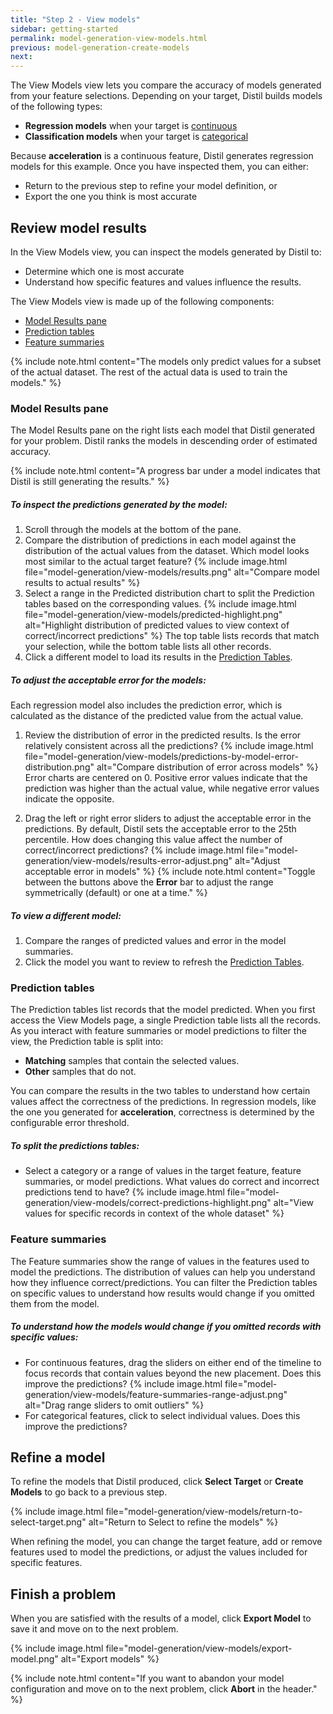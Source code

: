 ```yaml
---
title: "Step 2 - View models"
sidebar: getting-started
permalink: model-generation-view-models.html
previous: model-generation-create-models
next:
---
```


The View Models view lets you compare the accuracy of models generated from your feature selections. Depending on your target, Distil builds models of the following types:

- **Regression models** when your target is <a href="#" data-toggle="tooltip" data-original-title="Has values that are real numbers">continuous</a>
- **Classification models** when your target is <a href="#" data-toggle="tooltip" data-original-title="Has a finite set of categories reused across records">categorical</a>

Because **acceleration** is a continuous feature, Distil generates regression models for this example. Once you have inspected them, you can either:

- Return to the previous step to refine your model definition, or
- Export the one you think is most accurate

## Review model results ##

In the View Models view, you can inspect the models generated by Distil to: 

- Determine which one is most accurate
- Understand how specific features and values influence the results. 

The View Models view is made up of the following components:

- [Model Results pane](#model-results-pane)
- [Prediction tables](#prediction-tables)
- [Feature summaries](#feature-summaries)

{% include note.html content="The models only predict values for a subset of the actual dataset. The rest of the actual data is used to train the models." %}

### Model Results pane ###

The Model Results pane on the right lists each model that Distil generated for your problem. Distil ranks the models in descending order of estimated accuracy.

{% include note.html content="A progress bar under a model indicates that Distil is still generating the results." %}

<h5 class="procedure">To inspect the predictions generated by the model:</h5>

1. Scroll through the models at the bottom of the pane.
2. Compare the distribution of predictions in each model against the distribution of the actual values from the dataset. Which model looks most similar to the actual target feature?
   {% include image.html file="model-generation/view-models/results.png" alt="Compare model results to actual results" %}
3. Select a range in the Predicted distribution chart to split the Prediction tables based on the corresponding values.
   {% include image.html file="model-generation/view-models/predicted-highlight.png" alt="Highlight distribution of predicted values to view context of correct/incorrect predictions" %}
   The top table lists records that match your selection, while the bottom table lists all other records.
4. Click a different model to load its results in the [Prediction Tables](#prediction-tables).

<h5 class="procedure">To adjust the acceptable error for the models:</h5>

Each regression model also includes the prediction error, which is calculated as the distance of the predicted value from the actual value.

1. Review the distribution of error in the predicted results. Is the error relatively consistent across all the predictions?
   {% include image.html file="model-generation/view-models/predictions-by-model-error-distribution.png" alt="Compare distribution of error across models" %}
   Error charts are centered on 0. Positive error values indicate that the prediction was higher than the actual value, while negative error values indicate the opposite.

2. Drag the left or right error sliders to adjust the acceptable error in the predictions. By default, Distil sets the acceptable error to the 25th percentile. How does changing this value affect the number of correct/incorrect predictions?
   {% include image.html file="model-generation/view-models/results-error-adjust.png" alt="Adjust acceptable error in models" %}
   {% include note.html content="Toggle between the buttons above the <strong>Error</strong> bar to adjust the range symmetrically (default) or one at a time." %}

<h5 class="procedure">To view a different model:</h5>

1. Compare the ranges of predicted values and error in the model summaries.
2. Click the model you want to review to refresh the [Prediction Tables](#prediction-tables).

### Prediction tables ###

The Prediction tables list records that the model predicted. When you first access the View Models page, a single Prediction table lists all the records. As you interact with feature summaries or model predictions to filter the view, the Prediction table is split into:

- **Matching** samples that contain the selected values.
- **Other** samples that do not.

You can compare the results in the two tables to understand how certain values affect the correctness of the predictions. In regression models, like the one you generated for **acceleration**, correctness is determined by the configurable error threshold.

<h5 class="procedure">To split the predictions tables:</h5>

- Select a category or a range of values in the target feature, feature summaries, or model predictions. What values do correct and incorrect predictions tend to have?
  {% include image.html file="model-generation/view-models/correct-predictions-highlight.png" alt="View values for specific records in context of the whole dataset" %}

### Feature summaries ###

The Feature summaries show the range of values in the features used to model the predictions. The distribution of values can help you understand how they influence correct/predictions. You can filter the Prediction tables on specific values to understand how results would change if you omitted them from the model.

<h5 class="procedure">To understand how the models would change if you omitted records with specific values:</h5>

- For continuous features, drag the sliders on either end of the timeline to focus records that contain values beyond the new placement. Does this improve the predictions?
  {% include image.html file="model-generation/view-models/feature-summaries-range-adjust.png" alt="Drag range sliders to omit outliers" %}
- For categorical features, click to select individual values. Does this improve the predictions?

## Refine a model ##

To refine the models that Distil produced, click <span class="fa fa-dot-circle-o" aria-hidden="true"></span> **Select Target** or <span class="fa fa-code-fork" aria-hidden="true"></span> **Create Models** to go back to a previous step.

{% include image.html file="model-generation/view-models/return-to-select-target.png" alt="Return to Select to refine the models" %}

When refining the model, you can change the target feature, add or remove features used to model the predictions, or adjust the values included for specific features.

## Finish a problem ##

When you are satisfied with the results of a model, click **Export Model** to save it and move on to the next problem.

{% include image.html file="model-generation/view-models/export-model.png" alt="Export models" %}

{% include note.html content="If you want to abandon your model configuration and move on to the next problem, click <strong>Abort</strong> in the header." %}